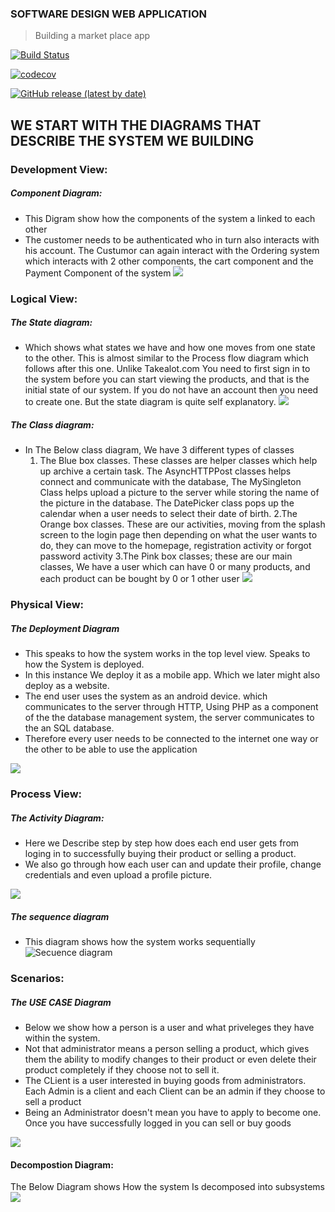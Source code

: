 ### SOFTWARE DESIGN WEB APPLICATION

> Building a market place app

[![Build Status](https://travis-ci.org/Coms3-Software-Design/software_design_project.svg?branch=master)](https://travis-ci.org/Coms3-Software-Design/software_design_project)

[![codecov](https://codecov.io/gh/Coms3-Software-Design/software_design_project/branch/theMeal/graph/badge.svg)](https://codecov.io/gh/Coms3-Software-Design/software_design_project)

[![GitHub release (latest by date)](https://img.shields.io/github/v/release/Coms3-Software-Design/Software-Design#the-state-diagram)](https://github.com/Coms3-Software-Design/software_design_project/releases/tag/v1.20)


## WE START WITH THE DIAGRAMS THAT DESCRIBE THE SYSTEM WE BUILDING
### Development View:
##### Component Diagram:
* This Digram show how the components of the system a linked to each other
* The customer needs to be authenticated who in turn also interacts with his account. The Custumor can again interact with the Ordering system which interacts with 2 other components, the cart component and the Payment Component of the system 
![](Images/componentD.jpeg)

### Logical View:
##### The State diagram: 
* Which shows what states we have and how one moves from one state to the other. This is almost similar to the Process flow diagram which follows after this one. Unlike Takealot.com You need to first sign in to the system before you can start viewing the products, and that is the initial state of our system. If you do not have an account then you need to create one. But the state diagram is quite self explanatory.
![](Images/state.png)

##### The Class diagram:
* In The Below class diagram, We have 3 different types of classes
  1. The Blue box classes. These classes are helper classes which help up archive a certain task. The AsyncHTTPPost classes helps connect and communicate with the database, The MySingleton Class helps upload a picture to the server while storing the name of the picture in the database. The DatePicker class pops up the calendar when a user needs to select their date of birth.
  2.The Orange box classes. These are our activities, moving from the splash screen to the login page then depending on what the user wants to do, they can move to the homepage, registration activity or forgot password activity
  3.The Pink box classes; these are our main classes, We have a user which can have 0 or many products, and each product can be bought by 0 or 1 other user
  ![](Images/class.png)
  

### Physical View:
##### The Deployment Diagram
* This speaks to how the system works in the top level view. Speaks to how the System is deployed.
* In this instance We deploy it as a mobile app. Which we later might also deploy as a website.
* The end user uses the system as an android device. which communicates to the server through HTTP, Using PHP as a component of the the database management system, the server communicates to the an SQL database.
* Therefore every user needs to be connected to the internet one way or the other to be able to use the application

![](Images/DeploymentV2.jpg)


### Process View:
##### The Activity Diagram:
* Here we Describe step by step how does each  end user gets from loging in to successfully buying their product or selling a product. 
* We also go through how each user can and update their profile, change credentials and even upload a profile picture.

![](Images/flow.jpeg)

  ##### The sequence diagram
  * This diagram shows how the system works sequentially 
![Secuence diagram](https://user-images.githubusercontent.com/61118694/82603542-2460db00-9bb3-11ea-8e6f-f1fa028f3b80.jpg)

### Scenarios:

##### The USE CASE Diagram
* Below we show how a person is a user and what priveleges they have within the system.
* Not that administrator means a person selling a product, which gives them the ability to modify changes to their product or even delete their product completely if they choose not to sell it.
* The CLient is a user interested in buying goods from administrators. Each Admin is a client and each Client can be an admin if they choose to sell a product
* Being an Administrator doesn't mean you have to apply to become one. Once you have successfully logged in you can sell or buy goods

![](Images/useCase.png)

#### Decompostion Diagram:
The Below Diagram shows How the system Is decomposed into subsystems
![](Images/Decomposition.jpeg)

